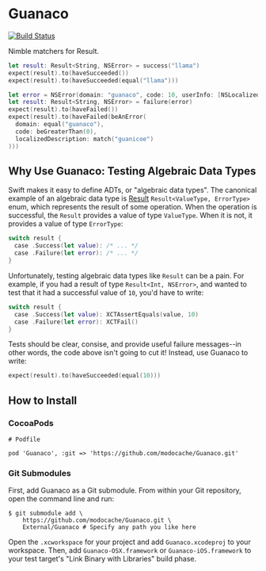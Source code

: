 # Guanaco

[![Build Status](https://travis-ci.org/modocache/Guanaco.svg?branch=swift-1.1)](https://travis-ci.org/modocache/Guanaco)

Nimble matchers for Result.

```swift
let result: Result<String, NSError> = success("llama")
expect(result).to(haveSucceeded())
expect(result).to(haveSucceeded(equal("llama")))
```

```swift
let error = NSError(domain: "guanaco", code: 10, userInfo: [NSLocalizedDescriptionKey: "lama guanicoe"])
let result: Result<String, NSError> = failure(error)
expect(result).to(haveFailed())
expect(result).to(haveFailed(beAnError(
  domain: equal("guanaco"),
  code: beGreaterThan(0),
  localizedDescription: match("guanicoe")
)))
```

## Why Use Guanaco: Testing Algebraic Data Types

Swift makes it easy to define ADTs, or "algebraic data types". The canonical
example of an algebraic data type is [Result](https://github.com/antitypical/Result)
`Result<ValueType, ErrorType>` enum, which represents the result of some
operation. When the operation is successful, the `Result` provides a
value of type `ValueType`. When it is not, it provides a value of type
`ErrorType`:

```swift
switch result {
　case .Success(let value): /* ... */
　case .Failure(let error): /* ... */
}
```

Unfortunately, testing algebraic data types like `Result` can be a pain.
For example, if you had a result of type `Result<Int, NSError>`, and
wanted to test that it had a successful value of `10`, you'd have to
write:

```swift
switch result {
　case .Success(let value): XCTAssertEquals(value, 10)
　case .Failure(let error): XCTFail()
}
```

Tests should be clear, consise, and provide useful failure messages--in
other words, the code above isn't going to cut it! Instead, use Guanaco
to write:

```swift
expect(result).to(haveSucceeded(equal(10)))
```

## How to Install

### CocoaPods

```
# Podfile

pod 'Guanaco', :git => 'https://github.com/modocache/Guanaco.git'
```

### Git Submodules

First, add Guanaco as a Git submodule. From within your Git repository,
open the command line and run:

```
$ git submodule add \
    https://github.com/modocache/Guanaco.git \
    External/Guanaco # Specify any path you like here
```

Open the `.xcworkspace` for your project and add `Guanaco.xcodeproj` to
your workspace. Then, add `Guanaco-OSX.framework` or
`Guanaco-iOS.framework` to your test target's "Link Binary with
Libraries" build phase.

